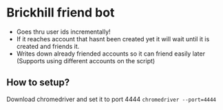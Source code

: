 # Brickhill friend bot
- Goes thru user ids incrementally!
- If it reaches account that hasnt been created yet it will wait until it is created and friends it.
- Writes down already friended accounts so it can friend easily later (Supports using different accounts on the script)

## How to setup?
Download chromedriver and set it to port 4444
`chromedriver --port=4444`
